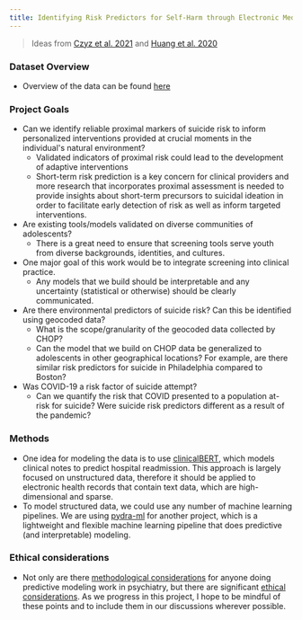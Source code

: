 ```yaml
---
title: Identifying Risk Predictors for Self-Harm through Electronic Medical Records
---
```

> Ideas from [Czyz et al. 2021](https://journals.sagepub.com/doi/full/10.1177/1073191120939168?casa_token=nZwwu0a6mM4AAAAA%3AUE4tkOVOBDe0BEXfvZDRMFSH-BjpA4Cq07RRlY9s_cZsfePwk9W9nE3Odc4qW9qh5UW5lCs4qj3dcA) and [Huang et al. 2020](https://arxiv.org/pdf/1904.05342.pdf)


### Dataset Overview
* Overview of the data can be found [here](../datasets/chop.md)

### Project Goals
* Can we identify reliable proximal markers of suicide risk to inform personalized interventions provided at crucial moments in the individual's natural environment?    
    * Validated indicators of proximal risk could lead to the development of adaptive interventions
    * Short-term risk prediction is a key concern for clinical providers and more research that incorporates proximal assessment is needed to provide insights about short-term precursors to  suicidal ideation in order to facilitate early detection of risk as well as inform targeted interventions.
* Are existing tools/models validated on diverse communities of adolescents? 
    * There is a great need to ensure that screening tools serve youth from diverse backgrounds, identities, and cultures. 
* One major goal of this work would be to integrate screening into clinical practice. 
    * Any models that we build should be interpretable and any uncertainty (statistical or otherwise) should be clearly communicated.
* Are there environmental predictors of suicide risk? Can this be identified using geocoded data? 
    * What is the scope/granularity of the geocoded data collected by CHOP? 
    * Can the model that we build on CHOP data be generalized to adolescents in other geographical locations? For example, are there similar risk predictors for suicide in Philadelphia compared to Boston? 
* Was COVID-19 a risk factor of suicide attempt? 
    * Can we quantify the risk that COVID presented to a population at-risk for suicide? Were suicide risk predictors different as a result of the pandemic? 

### Methods
* One idea for modeling the data is to use [clinicalBERT](https://arxiv.org/pdf/1904.05342.pdf), which models clinical notes to predict hospital readmission. This approach is largely focused on unstructured data, therefore it should be applied to electronic health records that contain text data, which are high-dimensional and sparse. 
* To model structured data, we could use any number of machine learning pipelines. We are using [pydra-ml](https://github.com/nipype/pydra-ml) for another project, which is a lightweight and flexible machine learning pipeline that does predictive (and interpretable) modeling. 

### Ethical considerations
* Not only are there [methodological considerations](https://www.sciencedirect.com/science/article/pii/S0006322322016328) for anyone doing predictive modeling work in psychiatry, but there are significant [ethical considerations](../literature-review/pHealth-ethics.md). As we progress in this project, I hope to be mindful of these points and to include them in our discussions wherever possible. 



